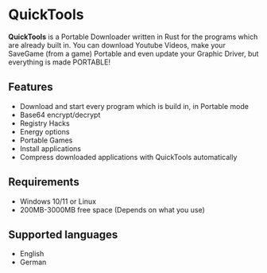 # QuickTools

**QuickTools** is a Portable Downloader written in Rust for the programs which are already built in. You can download Youtube Videos, make your SaveGame (from a game) Portable and even update your Graphic Driver, but everything is made PORTABLE!

## Features

- Download and start every program which is build in, in Portable mode
- Base64 encrypt/decrypt
- Registry Hacks
- Energy options
- Portable Games
- Install applications
- Compress downloaded applications with QuickTools automatically

## Requirements

- Windows 10/11 or Linux
- 200MB-3000MB free space (Depends on what you use)

## Supported languages

- English
- German

